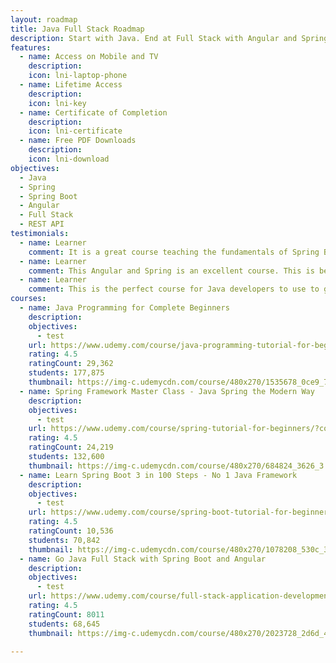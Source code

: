 ```yaml
---
layout: roadmap
title: Java Full Stack Roadmap
description: Start with Java. End at Full Stack with Angular and Spring Boot. More than a million learners are pursuing our amazing roadmaps.
features:
  - name: Access on Mobile and TV
    description: 
    icon: lni-laptop-phone
  - name: Lifetime Access
    description: 
    icon: lni-key
  - name: Certificate of Completion
    description: 
    icon: lni-certificate
  - name: Free PDF Downloads
    description: 
    icon: lni-download
objectives:
  - Java
  - Spring
  - Spring Boot
  - Angular
  - Full Stack
  - REST API
testimonials:
  - name: Learner
    comment: It is a great course teaching the fundamentals of Spring Boot and Angular. Integrating the Spring Boot with Angular using Restful services. Finally the author taught important aspects in the Spring Boot with an example. He also taught the JPA and how JPA is used to commit the data and retrieve the data using repository.
  - name: Learner
    comment: This Angular and Spring is an excellent course. This is better course than best rated 37Hr Angular course. Short and concise and no nonsense. Ranga is a very good teacher and talks to the point. Glad I took this course. Learned a lot. Thank you Ranga.
  - name: Learner
    comment: This is the perfect course for Java developers to use to get familiar with Angular and do it beyond just an elementary kind of familiarity. Very good job, instructor. Thank you!
courses:
  - name: Java Programming for Complete Beginners
    description:
    objectives:
      - test
    url: https://www.udemy.com/course/java-programming-tutorial-for-beginners/?couponCode=NOV2022
    rating: 4.5
    ratingCount: 29,362 
    students: 177,875
    thumbnail: https://img-c.udemycdn.com/course/480x270/1535678_0ce9_7.jpg
  - name: Spring Framework Master Class - Java Spring the Modern Way
    description:
    objectives:
      - test
    url: https://www.udemy.com/course/spring-tutorial-for-beginners/?couponCode=NOV2022
    rating: 4.5
    ratingCount: 24,219
    students: 132,600
    thumbnail: https://img-c.udemycdn.com/course/480x270/684824_3626_3.jpg
  - name: Learn Spring Boot 3 in 100 Steps - No 1 Java Framework
    description:
    objectives:
      - test
    url: https://www.udemy.com/course/spring-boot-tutorial-for-beginners/?couponCode=NOV2022
    rating: 4.5
    ratingCount: 10,536
    students: 70,842
    thumbnail: https://img-c.udemycdn.com/course/480x270/1078208_530c_3.jpg
  - name: Go Java Full Stack with Spring Boot and Angular
    description:
    objectives:
      - test
    url: https://www.udemy.com/course/full-stack-application-development-with-spring-boot-and-angular/?couponCode=NOV2022
    rating: 4.5
    ratingCount: 8011
    students: 68,645
    thumbnail: https://img-c.udemycdn.com/course/480x270/2023728_2d6d_4.jpg

---
```

